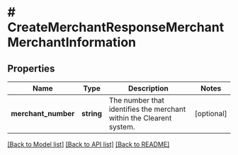 # # CreateMerchantResponseMerchantMerchantInformation

## Properties

Name | Type | Description | Notes
------------ | ------------- | ------------- | -------------
**merchant_number** | **string** | The number that identifies the merchant within the Clearent system. | [optional]

[[Back to Model list]](../../README.md#models) [[Back to API list]](../../README.md#endpoints) [[Back to README]](../../README.md)
